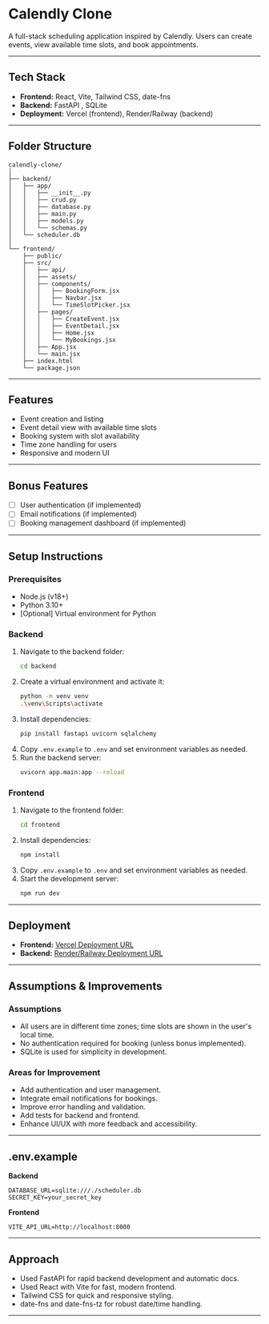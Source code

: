 # Calendly Clone

A full-stack scheduling application inspired by Calendly. Users can create events, view available time slots, and book appointments.



---

## Tech Stack
- **Frontend:** React, Vite, Tailwind CSS, date-fns
- **Backend:** FastAPI , SQLite
- **Deployment:** Vercel (frontend), Render/Railway (backend)

---

## Folder Structure

```
calendly-clone/
│
├── backend/
│   ├── app/
│   │   ├── __init__.py
│   │   ├── crud.py
│   │   ├── database.py
│   │   ├── main.py
│   │   ├── models.py
│   │   └── schemas.py
│   └── scheduler.db
│
└── frontend/
    ├── public/
    ├── src/
    │   ├── api/
    │   ├── assets/
    │   ├── components/
    │   │   ├── BookingForm.jsx
    │   │   ├── Navbar.jsx
    │   │   └── TimeSlotPicker.jsx
    │   ├── pages/
    │   │   ├── CreateEvent.jsx
    │   │   ├── EventDetail.jsx
    │   │   ├── Home.jsx
    │   │   └── MyBookings.jsx
    │   ├── App.jsx
    │   └── main.jsx
    ├── index.html
    └── package.json
```

---

## Features
- Event creation and listing
- Event detail view with available time slots
- Booking system with slot availability
- Time zone handling for users
- Responsive and modern UI

---

## Bonus Features
- [ ] User authentication (if implemented)
- [ ] Email notifications (if implemented)
- [ ] Booking management dashboard (if implemented)

---

## Setup Instructions

### Prerequisites
- Node.js (v18+)
- Python 3.10+
- [Optional] Virtual environment for Python

### Backend
1. Navigate to the backend folder:
    ```sh
    cd backend
    ```
2. Create a virtual environment and activate it:
    ```sh
    python -m venv venv
    .\venv\Scripts\activate
    ```
3. Install dependencies:
    ```sh
    pip install fastapi uvicorn sqlalchemy
    ```
4. Copy `.env.example` to `.env` and set environment variables as needed.
5. Run the backend server:
    ```sh
    uvicorn app.main:app --reload
    ```

### Frontend
1. Navigate to the frontend folder:
    ```sh
    cd frontend
    ```
2. Install dependencies:
    ```sh
    npm install
    ```
3. Copy `.env.example` to `.env` and set environment variables as needed.
4. Start the development server:
    ```sh
    npm run dev
    ```

---

## Deployment
- **Frontend:** [Vercel Deployment URL](https://your-frontend-url.vercel.app)
- **Backend:** [Render/Railway Deployment URL](https://your-backend-url.onrender.com)

---

## Assumptions & Improvements

### Assumptions
- All users are in different time zones; time slots are shown in the user's local time.
- No authentication required for booking (unless bonus implemented).
- SQLite is used for simplicity in development.

### Areas for Improvement
- Add authentication and user management.
- Integrate email notifications for bookings.
- Improve error handling and validation.
- Add tests for backend and frontend.
- Enhance UI/UX with more feedback and accessibility.

---

## .env.example

**Backend**
```
DATABASE_URL=sqlite:///./scheduler.db
SECRET_KEY=your_secret_key
```

**Frontend**
```
VITE_API_URL=http://localhost:8000
```

---

## Approach
- Used FastAPI for rapid backend development and automatic docs.
- Used React with Vite for fast, modern frontend.
- Tailwind CSS for quick and responsive styling.
- date-fns and date-fns-tz for robust date/time handling.

---
